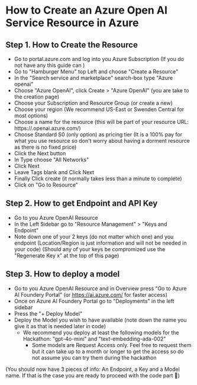﻿# How to Create an Azure Open AI Service Resource in Azure

## Step 1. How to Create the Resource

- Go to portal.azure.com and log into you Azure Subscription (If you do not have any this guide can )
- Go to "Hamburger Menu" top Left and choose "Create a Resource"
- In the "Search service and marketplace" search-box type "Azure openai"
- Choose "Azure OpenAI", click Create > "Azure OpenAI" (you are take to the creation page)
- Choose your Subscription and Resource Group (or create a new)
- Choose your region (We recommend US-East or Swenden Central for most options)
- Choose a name for the resource (this will be part of your resource URL: https://<yourname>.openai.azure.com/)
- Choose Standard S0 (only option) as pricing tier (It is a 100% pay for what you use resource so don't worry about having a dorment resource as there is no fixed price)
- Click the Next button
- In Type choose "All Networks"
- Click Next
- Leave Tags blank and Click Next
- Finally Click create (it normally takes less than a minute to complete)
- Click on "Go to Resource"

## Step 2. How to get Endpoint and API Key
- Go to you Azure OpenAI Resource
- In the Left Sidebar go to "Resource Management" > "Keys and Endpoint"
- Note down one of your 2 keys (do not matter which one) and you endpoint (Location/Region is just information and will not be needed in your code)
(Should any of your keys be compromized use the "Regenerate Key x" at the top of this page)

## Step 3. How to deploy a model
- Go to you Azure OpenAI Resource and in Overview press "Go to Azure AI Foundery Portal" (or https://ai.azure.com/ for faster access)
- Once on Azure AI Foundery Portal go to "Deployments" in the left sidebar
- Press the "+ Deploy Model"
- Deploy the Model you wish to have available (note down the name you give it as that is needed later in code)
  - We recommend you deploy at least the following models for the Hackathon: "gpt-4o-mini" and "text-embedding-ada-002"
    - Some models are Request Access only. Feel free to request them but it can take up to a month or longer to get the access so do not assume you can try them during the hackathon

(You should now have 3 pieces of info: An Endpoint, a Key and a Model name. If that is the case you are ready to proceed with the code part 🙌)
